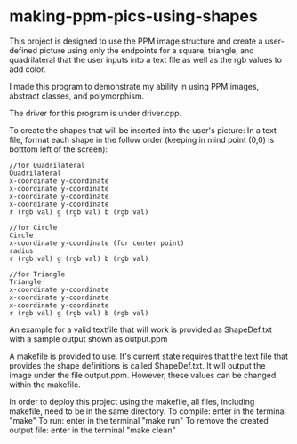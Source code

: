 # making-ppm-pics-using-shapes
This project is designed to use the PPM image structure and create a user-defined picture using only the endpoints for a square, triangle, and quadrilateral that the user inputs into a text file as well as the rgb values to add color. 

I made this program to demonstrate my ability in using PPM images, abstract classes, and polymorphism.  

The driver for this program is under driver.cpp.

To create the shapes that will be inserted into the user's picture:
  In a text file, format each shape in the follow order (keeping in mind point (0,0) is botttom left of the screen):
  
    //for Quadrilateral
    Quadrilateral
    x-coordinate y-coordinate 
    x-coordinate y-coordinate 
    x-coordinate y-coordinate 
    x-coordinate y-coordinate 
    r (rgb val) g (rgb val) b (rgb val)
    
    //for Circle
    Circle
    x-coordinate y-coordinate (for center point)
    radius 
    r (rgb val) g (rgb val) b (rgb val)
    
    //for Triangle
    Triangle
    x-coordinate y-coordinate 
    x-coordinate y-coordinate
    x-coordinate y-coordinate
    r (rgb val) g (rgb val) b (rgb val)
    
An example for a valid textfile that will work is provided as ShapeDef.txt with a sample output shown as output.ppm

A makefile is provided to use.  It's current state requires that the text file that provides the shape definitions is called ShapeDef.txt.  It will output the image under the file output.ppm.  However, these values can be changed within the makefile. 

In order to deploy this project using the makefile, all files, including makefile, need to be in the same directory.
  To compile: enter in the terminal "make"
  To run: enter in the terminal "make run"
  To remove the created output file: enter in the terminal "make clean" 



